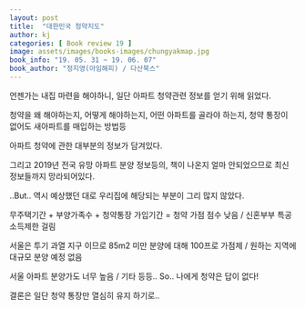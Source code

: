 ```yaml
---
layout: post
title:  "대한민국 청약지도"
author: kj
categories: [ Book review 19 ]
image: assets/images/books-images/chungyakmap.jpg
book_info: "19. 05. 31 ~ 19. 06. 07"
book_author: "정지영(아임해피) / 다산북스"
---
```

언젠가는 내집 마련을 해야하니, 일단 아파트 청약관련 정보를 얻기 위해 읽었다.

청약을 왜 해야하는지, 어떻게 해야하는지, 어떤 아파트를 골라야 하는지, 청약 통장이 없어도 새아파트를 매입하는 방법등

아파트 청약에 관한 대부분의 정보가 담겨있다.

그리고 2019년 전국 유망 아파트 분양 정보등의, 책이 나온지 얼마 안되었으므로 최신 정보들까지 망라되어있다.

..But.. 역시 예상했던 대로 우리집에 해당되는 부분이 그리 많지 않았다.

무주택기간 + 부양가족수 + 청약통장 가입기간 = 청약 가점 점수 낮음 / 신혼부부 특공 소득제한 걸림

서울은 투기 과열 지구 이므로 85m2 미만 분양에 대해 100프로 가점제 / 원하는 지역에 대규모 분양 예정 없음

서울 아파트 분양가도 너무 높음 / 기타 등등.. So.. 나에게 청약은 답이 없다!

결론은 일단 청약 통장만 열심히 유지 하기로..







